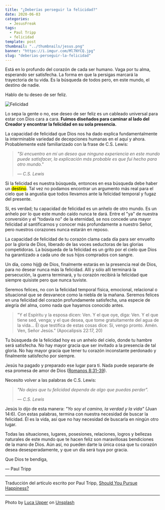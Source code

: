 ```yaml
---
title: "¿Deberías perseguir la felicidad?"
date: 2020-06-03
categories:
  - JesusFreak
tags:
  - Paul Tripp
  - felicidad
template: post
thumbnail: "../thumbnails/jesus.png"
banner: "https://i.imgur.com/Ml7NYCQ.jpg"
slug: "deberias-perseguir-la-felicidad"
---
```


Está en lo profundo del corazón de cada ser humano. Vaga por tu alma, esperando ser satisfecha. La forma en que la persigas marcará la trayectoria de tu vida. Es la búsqueda de todos pero, en este mundo, el destino de nadie.

Hablo de tu deseo de ser feliz.

![Felicidad](https://i.imgur.com/Ml7NYCQ.jpg)

Lo sepa la gente o no, ese deseo de ser feliz es un cableado universal para estar con Dios cara a cara. **Fuimos diseñados para caminar al lado del Creador y encontrar la felicidad en su sola presencia.**

La capacidad de felicidad que Dios nos ha dado explica fundamentalmente la interminable variedad de decepciones humanas en el aquí y ahora. Probablemente esté familiarizado con la frase de C.S. Lewis:

<blockquote><cite>
"Si encuentro en mí un deseo que ninguna experiencia en este mundo puede satisfacer, la explicación más probable es que fui hecho para otro mundo."

— C.S. Lewis
</cite></blockquote>

Si la felicidad es nuestra búsqueda, entonces en esa búsqueda debe haber un <mark>destino</mark>. Tal vez no podamos encontrar un argumento más real para el cielo que la angustia que todos llevamos ante la felicidad temporal y fugaz del presente.

Sí, es verdad; tu capacidad de felicidad es un anhelo de otro mundo. Es un anhelo por lo que este mundo caído nunca te dará. Entre el "ya" de nuestra conversión y el "todavía no" de la eternidad, se nos concede una mayor felicidad al santificarnos y conocer más profundamente a nuestro Señor, pero nuestros corazones nunca estarán en reposo.

La capacidad de felicidad de tu corazón clama cada día para ser envuelto por la gloria de Dios, liberado de las voces seductoras de las glorias competidoras. La búsqueda de la felicidad es un grito por el cielo que Dios ha garantizado a cada uno de sus hijos comprados con sangre.

Un día, como hij@ de Dios, finalmente estarás en la presencia real de Dios, para no desear nunca más la felicidad. Allí y sólo allí terminará la persecución, la guerra terminará, y tu corazón recibirá la felicidad que siempre quisiste pero que nunca tuviste.

Seremos felices, no con la felicidad temporal física, emocional, relacional o situacional que se desvanece como la niebla de la mañana. Seremos felices en una felicidad del corazón profundamente satisfecha, una especie de alegría del alma, como nada que hayamos conocido antes.

> "Y el Espíritu y la esposa dicen: Ven. Y el que oye, diga: Ven. Y el que tiene sed, venga; y el que desea, que tome gratuitamente del agua de la vida... Él que testifica de estas cosas dice: Sí, vengo pronto. Amén. Ven, Señor Jesús." (Apocalipsis 22:17, 20)

Tu búsqueda de la felicidad hoy es un anhelo del cielo, donde tu hambre será satisfecha. No hay mayor gracia que ser invitado a la presencia de tal gloria. No hay mayor gracia que tener tu corazón inconstante perdonado y finalmente satisfecho por siempre.

Jesús ha pagado y preparado ese lugar para ti. Nada puede separarte de esa promesa de amor de Dios ([Romanos 8:31-39](https://www.biblegateway.com/passage/?search=Romanos+8%3A31-39&version=LBLA)).

Necesito volver a las palabras de C.S. Lewis:

<blockquote><cite>
"No dejes que tu felicidad dependa de algo que puedas perder".

— C.S. Lewis
</cite></blockquote>

Jesús lo dijo de esta manera: _"Yo soy el camino, la verdad y la vida"_ (Juan 14:6). Con estas palabras, termina con nuestra necesidad de buscar la felicidad. Él es la vida, así que no hay necesidad de buscarla en ningún otro lugar.

Todas las situaciones, lugares, posesiones, relaciones, logros y bellezas naturales de este mundo que te hacen feliz son maravillosas bendiciones de la mano de Dios. Aún así, no pueden darte la única cosa que tu corazón desea desesperadamente, y que un día será tuya por gracia.

Que Dios te bendiga,

— Paul Tripp

---

Traducción del artículo escrito por Paul Tripp, [Should You Pursue Happiness?](https://www.paultripp.com/wednesdays-word/posts/should-you-pursue-happiness)

---

Photo by [Luca Upper](https://unsplash.com/@lucistan?utm_source=unsplash&utm_medium=referral&utm_content=creditCopyText) on [Unsplash](https://unsplash.com/s/photos/happiness?utm_source=unsplash&utm_medium=referral&utm_content=creditCopyText)
